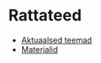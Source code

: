 # Rattateed

- [Aktuaalsed teemad](https://github.com/liikuvus/kergliiklus/issues)
- [Materjalid](/materjalid/)
